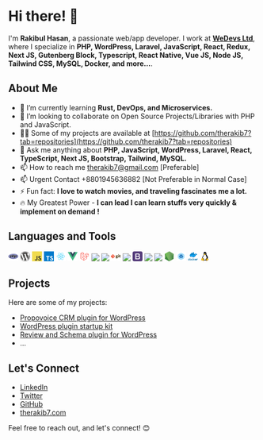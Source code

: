 # Hi there! 👋

I'm **Rakibul Hasan**, a passionate web/app developer. I work at **[WeDevs Ltd](https://wedevs.com)**, where I specialize in **PHP, WordPress, Laravel, JavaScript, React, Redux, Next JS, Gutenberg Block, Typescript, React Native, Vue JS, Node JS, Tailwind CSS, MySQL, Docker, and more...**.


## About Me

- 🌱 I’m currently learning **Rust, DevOps, and Microservices.**
- 👯 I’m looking to collaborate on Open Source Projects/Libraries with PHP and JavaScript.
- 👨‍💻 Some of my projects are available at [https://github.com/therakib7?tab=repositories](https://github.com/therakib7?tab=repositories)
- 💬 Ask me anything about **PHP, JavaScript, WordPress, Laravel, React, TypeScript, Next JS, Bootstrap, Tailwind, MySQL.**
- 📫  How to reach me therakib7@gmail.com [Preferable]
- 📫  Urgent Contact +8801945636882 [Not Preferable in Normal Case]
- ⚡  Fun fact: **I love to watch movies, and traveling fascinates me a lot.**
- 🔥 My Greatest Power - **I can lead I can learn stuffs very quickly & implement on demand !**


## Languages and Tools

<code><img height="20" src="https://raw.githubusercontent.com/github/explore/80688e429a7d4ef2fca1e82350fe8e3517d3494d/topics/php/php.png"></code>
<code><img height="20" src="https://raw.githubusercontent.com/github/explore/80688e429a7d4ef2fca1e82350fe8e3517d3494d/topics/wordpress/wordpress.png"></code>
<code><img height="20" src="https://raw.githubusercontent.com/github/explore/80688e429a7d4ef2fca1e82350fe8e3517d3494d/topics/javascript/javascript.png"></code>
<code><img height="20" src="https://raw.githubusercontent.com/github/explore/80688e429a7d4ef2fca1e82350fe8e3517d3494d/topics/typescript/typescript.png"></code>
<code><img height="20" src="https://raw.githubusercontent.com/github/explore/80688e429a7d4ef2fca1e82350fe8e3517d3494d/topics/react/react.png"></code>
<code><img height="20" src="https://raw.githubusercontent.com/github/explore/56a826d05cf762b2b50ecbe7d492a839b04f3fbf/topics/vue/vue.png"></code>
<code><img height="20" src="https://raw.githubusercontent.com/github/explore/56a826d05cf762b2b50ecbe7d492a839b04f3fbf/topics/laravel/laravel.png"></code>
<code><img height="20" src="https://www.vectorlogo.zone/logos/mysql/mysql-icon.svg"></code>
<code><img height="20" src="https://www.vectorlogo.zone/logos/redis/redis-icon.svg"></code>
<code><img height="20" src="https://raw.githubusercontent.com/github/explore/80688e429a7d4ef2fca1e82350fe8e3517d3494d/topics/git/git.png"></code>
<code><img height="20" src="https://www.vectorlogo.zone/logos/sass-lang/sass-lang-icon.svg"></code>
<code><img height="20" src="https://raw.githubusercontent.com/github/explore/80688e429a7d4ef2fca1e82350fe8e3517d3494d/topics/bootstrap/bootstrap.png"></code>
<code><img height="20" src="https://www.vectorlogo.zone/logos/tailwindcss/tailwindcss-icon.svg"></code>
<code><img height="20" src="https://www.vectorlogo.zone/logos/amazon_aws/amazon_aws-icon.svg"></code>
<code><img height="20" src="https://raw.githubusercontent.com/github/explore/80688e429a7d4ef2fca1e82350fe8e3517d3494d/topics/nodejs/nodejs.png"></code>
<code><img height="20" src="https://raw.githubusercontent.com/github/explore/80688e429a7d4ef2fca1e82350fe8e3517d3494d/topics/webpack/webpack.png"></code>
<code><img height="20" src="https://raw.githubusercontent.com/github/explore/80688e429a7d4ef2fca1e82350fe8e3517d3494d/topics/docker/docker.png"></code>
<code><img height="20" src="https://raw.githubusercontent.com/github/explore/80688e429a7d4ef2fca1e82350fe8e3517d3494d/topics/linux/linux.png"></code>


## Projects

Here are some of my projects:

- [Propovoice CRM plugin for WordPress](https://wordpress.org/plugins/propovoice/)
- [WordPress plugin startup kit](https://github.com/therakib7/wp-plugin-kit)
- [Review and Schema plugin for WordPress](https://wordpress.org/plugins/review-schema/)
- ...


## Let's Connect

- [LinkedIn](https://www.linkedin.com/in/therakib7)
- [Twitter](https://twitter.com/therakib7)
- [GitHub](https://github.com/therakib7)
- [therakib7.com](https://therakib7.com)

Feel free to reach out, and let's connect! 😊
